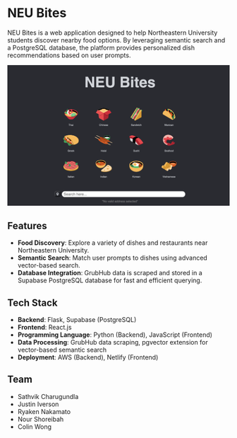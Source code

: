# NEU Bites

NEU Bites is a web application designed to help Northeastern University students discover nearby food options. By leveraging semantic search and a PostgreSQL database, the platform provides personalized dish recommendations based on user prompts.

<a href="https://neu-bites.netlify.app/" target="_blank">
  <img src="front-end/react-app/src/assets/neubites.png" alt="NEU Bites Website" />
</a>


## Features

- **Food Discovery**: Explore a variety of dishes and restaurants near Northeastern University.
- **Semantic Search**: Match user prompts to dishes using advanced vector-based search.
- **Database Integration**: GrubHub data is scraped and stored in a Supabase PostgreSQL database for fast and efficient querying.

## Tech Stack

- **Backend**: Flask, Supabase (PostgreSQL)
- **Frontend**: React.js
- **Programming Language**: Python (Backend), JavaScript (Frontend)
- **Data Processing**: GrubHub data scraping, pgvector extension for vector-based semantic search
- **Deployment**: AWS (Backend), Netlify (Frontend)

## Team
- Sathvik Charugundla
- Justin Iverson
- Ryaken Nakamato
- Nour Shoreibah
- Colin Wong

